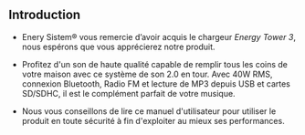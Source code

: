 ## Introduction

* Enery Sistem® vous remercie d’avoir acquis le chargeur *Energy Tower 3*, nous espérons que vous apprécierez notre produit.

* Profitez d'un son de haute qualité capable de remplir tous les coins de votre maison avec ce système de son 2.0 en tour. Avec 40W RMS, connexion Bluetooth, Radio FM et lecture de MP3 depuis USB et cartes SD/SDHC, il est le complément parfait de votre musique. 

* Nous vous conseillons de lire ce manuel d'utilisateur pour utiliser le produit en toute sécurité à fin d'exploiter au mieux ses performances.
